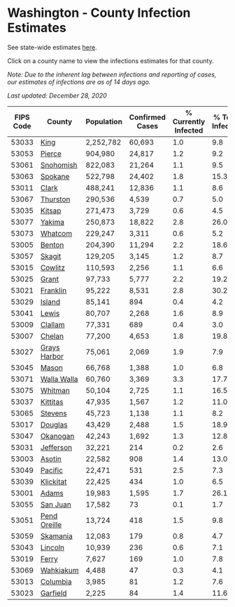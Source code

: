 # Washington - County Infection Estimates

See state-wide estimates [here](/infections/us-wa).

Click on a county name to view the infections estimates for that county.

*Note: Due to the inherent lag between infections and reporting of cases, our estimates of infections are as of 14 days ago.*

*Last updated: December 28, 2020*

|   FIPS Code |                       County |   Population |   Confirmed Cases |   % Currently Infected |   % Total Infected |
|-------------|------------------------------|--------------|-------------------|------------------------|--------------------|
|       53033 |                 [King](king) |    2,252,782 |            60,693 |                    1.0 |                9.8 |
|       53053 |             [Pierce](pierce) |      904,980 |            24,817 |                    1.2 |                9.2 |
|       53061 |       [Snohomish](snohomish) |      822,083 |            21,264 |                    1.1 |                9.5 |
|       53063 |           [Spokane](spokane) |      522,798 |            24,402 |                    1.8 |               15.3 |
|       53011 |               [Clark](clark) |      488,241 |            12,836 |                    1.1 |                8.6 |
|       53067 |         [Thurston](thurston) |      290,536 |             4,539 |                    0.7 |                5.0 |
|       53035 |             [Kitsap](kitsap) |      271,473 |             3,729 |                    0.6 |                4.5 |
|       53077 |             [Yakima](yakima) |      250,873 |            18,822 |                    2.8 |               26.0 |
|       53073 |           [Whatcom](whatcom) |      229,247 |             3,311 |                    0.6 |                5.2 |
|       53005 |             [Benton](benton) |      204,390 |            11,294 |                    2.2 |               18.6 |
|       53057 |             [Skagit](skagit) |      129,205 |             3,145 |                    1.2 |                8.7 |
|       53015 |           [Cowlitz](cowlitz) |      110,593 |             2,256 |                    1.1 |                6.6 |
|       53025 |               [Grant](grant) |       97,733 |             5,777 |                    2.2 |               19.2 |
|       53021 |         [Franklin](franklin) |       95,222 |             8,531 |                    2.8 |               30.2 |
|       53029 |             [Island](island) |       85,141 |               894 |                    0.4 |                4.2 |
|       53041 |               [Lewis](lewis) |       80,707 |             2,268 |                    1.6 |                8.9 |
|       53009 |           [Clallam](clallam) |       77,331 |               689 |                    0.4 |                3.0 |
|       53007 |             [Chelan](chelan) |       77,200 |             4,653 |                    1.8 |               19.8 |
|       53027 | [Grays Harbor](grays-harbor) |       75,061 |             2,069 |                    1.9 |                7.9 |
|       53045 |               [Mason](mason) |       66,768 |             1,388 |                    1.0 |                6.8 |
|       53071 |   [Walla Walla](walla-walla) |       60,760 |             3,369 |                    3.3 |               17.7 |
|       53075 |           [Whitman](whitman) |       50,104 |             2,725 |                    1.1 |               16.5 |
|       53037 |         [Kittitas](kittitas) |       47,935 |             1,567 |                    1.2 |               11.0 |
|       53065 |           [Stevens](stevens) |       45,723 |             1,138 |                    1.1 |                8.2 |
|       53017 |           [Douglas](douglas) |       43,429 |             2,488 |                    1.5 |               18.9 |
|       53047 |         [Okanogan](okanogan) |       42,243 |             1,692 |                    1.3 |               12.8 |
|       53031 |       [Jefferson](jefferson) |       32,221 |               214 |                    0.2 |                2.6 |
|       53003 |             [Asotin](asotin) |       22,582 |               908 |                    1.4 |               13.0 |
|       53049 |           [Pacific](pacific) |       22,471 |               531 |                    2.5 |                7.3 |
|       53039 |       [Klickitat](klickitat) |       22,425 |               434 |                    1.0 |                6.5 |
|       53001 |               [Adams](adams) |       19,983 |             1,595 |                    1.7 |               26.1 |
|       53055 |         [San Juan](san-juan) |       17,582 |                73 |                    0.1 |                1.7 |
|       53051 | [Pend Oreille](pend-oreille) |       13,724 |               418 |                    1.5 |                9.8 |
|       53059 |         [Skamania](skamania) |       12,083 |               179 |                    0.8 |                4.7 |
|       53043 |           [Lincoln](lincoln) |       10,939 |               236 |                    0.6 |                7.1 |
|       53019 |               [Ferry](ferry) |        7,627 |               169 |                    1.0 |                7.8 |
|       53069 |       [Wahkiakum](wahkiakum) |        4,488 |                47 |                    0.3 |                4.1 |
|       53013 |         [Columbia](columbia) |        3,985 |                81 |                    1.2 |                7.6 |
|       53023 |         [Garfield](garfield) |        2,225 |                84 |                    1.4 |               11.6 |